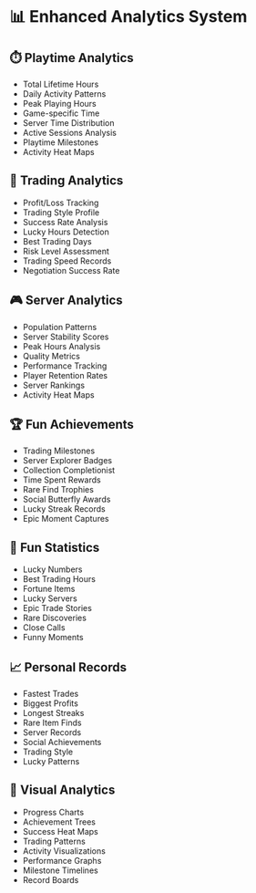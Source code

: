 # 📊 Enhanced Analytics System

## ⏱️ Playtime Analytics
- Total Lifetime Hours
- Daily Activity Patterns
- Peak Playing Hours
- Game-specific Time
- Server Time Distribution
- Active Sessions Analysis
- Playtime Milestones
- Activity Heat Maps

## 🎯 Trading Analytics
- Profit/Loss Tracking
- Trading Style Profile
- Success Rate Analysis
- Lucky Hours Detection
- Best Trading Days
- Risk Level Assessment
- Trading Speed Records
- Negotiation Success Rate

## 🎮 Server Analytics
- Population Patterns
- Server Stability Scores
- Peak Hours Analysis
- Quality Metrics
- Performance Tracking
- Player Retention Rates
- Server Rankings
- Activity Heat Maps

## 🏆 Fun Achievements
- Trading Milestones
- Server Explorer Badges
- Collection Completionist
- Time Spent Rewards
- Rare Find Trophies
- Social Butterfly Awards
- Lucky Streak Records
- Epic Moment Captures

## 🎲 Fun Statistics
- Lucky Numbers
- Best Trading Hours
- Fortune Items
- Lucky Servers
- Epic Trade Stories
- Rare Discoveries
- Close Calls
- Funny Moments

## 📈 Personal Records
- Fastest Trades
- Biggest Profits
- Longest Streaks
- Rare Item Finds
- Server Records
- Social Achievements
- Trading Style
- Lucky Patterns

## 🎨 Visual Analytics
- Progress Charts
- Achievement Trees
- Success Heat Maps
- Trading Patterns
- Activity Visualizations
- Performance Graphs
- Milestone Timelines
- Record Boards